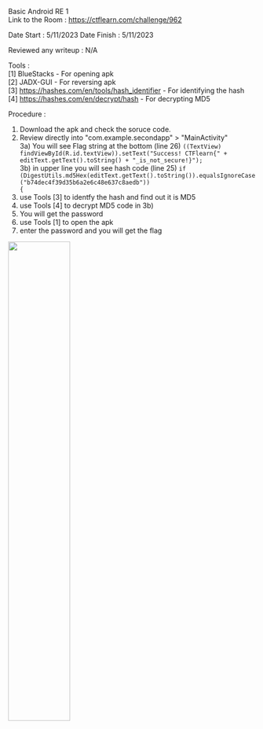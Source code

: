 Basic Android RE 1 
<br>
Link to the Room : https://ctflearn.com/challenge/962

Date Start : 5/11/2023
Date Finish : 5/11/2023

Reviewed any writeup : N/A

Tools : <br>
[1] BlueStacks - For opening apk <br>
[2] JADX-GUI - For reversing apk <br>
[3] https://hashes.com/en/tools/hash_identifier - For identifying the hash <br>
[4] https://hashes.com/en/decrypt/hash - For decrypting MD5

Procedure :<br>
1) Download the apk and check the soruce code.<br>
2) Review directly into "com.example.secondapp" > "MainActivity"<br>
3a) You will see Flag string at the bottom  (line 26) <code>((TextView) findViewById(R.id.textView)).setText("Success! CTFlearn{" + editText.getText().toString() + "_is_not_secure!}");</code><br>
3b) in upper line you will see hash code (line 25) <code>if (DigestUtils.md5Hex(editText.getText().toString()).equalsIgnoreCase("b74dec4f39d35b6a2e6c48e637c8aedb")) {</code><br>
4) use Tools [3] to identfy the hash and find out it is MD5<br>
5) use Tools [4] to decrypt MD5 code in 3b)<br>
6) You will get the password<br>
7) use Tools [1] to open the apk<br>
8) enter the password and you will get the flag<br>

<img src="[url](https://github.com/RemusDBD/remusctf-writeup/blob/main/2023-ctf/ctflearn/Reverse%20Engineering/Room%201%20-%20Basic%20Android%20RE%201/flag.png?raw=true)https://github.com/RemusDBD/remusctf-writeup/blob/main/2023-ctf/ctflearn/Reverse%20Engineering/Room%201%20-%20Basic%20Android%20RE%201/flag.png?raw=true" width="50%" height="50%">
